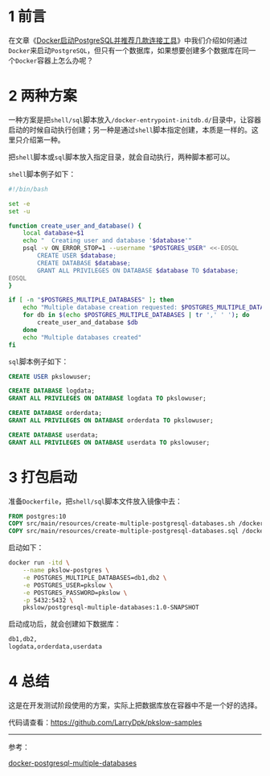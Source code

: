 # 1 前言

在文章《[Docker启动PostgreSQL并推荐几款连接工具](https://www.pkslow.com/archives/docker-install-postgres)》中我们介绍如何通过`Docker`来启动`PostgreSQL`，但只有一个数据库，如果想要创建多个数据库在同一个`Docker`容器上怎么办呢？



# 2 两种方案

一种方案是把`shell/sql`脚本放入`/docker-entrypoint-initdb.d/`目录中，让容器启动的时候自动执行创建；另一种是通过`shell`脚本指定创建，本质是一样的。这里只介绍第一种。



把`shell`脚本或`sql`脚本放入指定目录，就会自动执行，两种脚本都可以。

`shell`脚本例子如下：

```bash
#!/bin/bash

set -e
set -u

function create_user_and_database() {
	local database=$1
	echo "  Creating user and database '$database'"
	psql -v ON_ERROR_STOP=1 --username "$POSTGRES_USER" <<-EOSQL
	    CREATE USER $database;
	    CREATE DATABASE $database;
	    GRANT ALL PRIVILEGES ON DATABASE $database TO $database;
EOSQL
}

if [ -n "$POSTGRES_MULTIPLE_DATABASES" ]; then
	echo "Multiple database creation requested: $POSTGRES_MULTIPLE_DATABASES"
	for db in $(echo $POSTGRES_MULTIPLE_DATABASES | tr ',' ' '); do
		create_user_and_database $db
	done
	echo "Multiple databases created"
fi
```



`sql`脚本例子如下：

```sql
CREATE USER pkslowuser;

CREATE DATABASE logdata;
GRANT ALL PRIVILEGES ON DATABASE logdata TO pkslowuser;

CREATE DATABASE orderdata;
GRANT ALL PRIVILEGES ON DATABASE orderdata TO pkslowuser;

CREATE DATABASE userdata;
GRANT ALL PRIVILEGES ON DATABASE userdata TO pkslowuser;
```



# 3 打包启动

准备`Dockerfile`，把`shell/sql`脚本文件放入镜像中去：

```dockerfile
FROM postgres:10
COPY src/main/resources/create-multiple-postgresql-databases.sh /docker-entrypoint-initdb.d/
COPY src/main/resources/create-multiple-postgresql-databases.sql /docker-entrypoint-initdb.d/
```



启动如下：

```bash
docker run -itd \
    --name pkslow-postgres \
    -e POSTGRES_MULTIPLE_DATABASES=db1,db2 \
    -e POSTGRES_USER=pkslow \
    -e POSTGRES_PASSWORD=pkslow \
    -p 5432:5432 \
    pkslow/postgresql-multiple-databases:1.0-SNAPSHOT
```



启动成功后，就会创建如下数据库：

```bash
db1,db2,
logdata,orderdata,userdata
```



# 4 总结

这是在开发测试阶段使用的方案，实际上把数据库放在容器中不是一个好的选择。

代码请查看：https://github.com/LarryDpk/pkslow-samples



---

参考：

[docker-postgresql-multiple-databases](https://github.com/mrts/docker-postgresql-multiple-databases)

